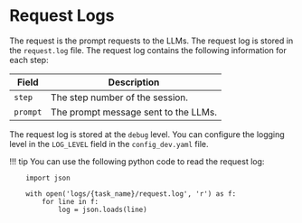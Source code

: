 # Request Logs

The request is the prompt requests to the LLMs. The request log is stored in the `request.log` file. The request log contains the following information for each step:

| Field | Description |
| --- | --- |
| `step` | The step number of the session. |
| `prompt` | The prompt message sent to the LLMs. |

The request log is stored at the `debug` level. You can configure the logging level in the `LOG_LEVEL` field in the `config_dev.yaml` file.

!!! tip
    You can use the following python code to read the request log:

        import json

        with open('logs/{task_name}/request.log', 'r') as f:
            for line in f:
                log = json.loads(line)
    